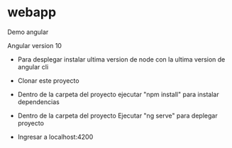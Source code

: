 # webapp
Demo angular


Angular version 10

* Para desplegar instalar ultima version de node con la ultima version de angular cli

* Clonar este proyecto

* Dentro de la carpeta del proyecto ejecutar "npm install" para instalar dependencias

* Dentro de la carpeta del proyecto Ejecutar "ng serve" para deplegar proyecto

* Ingresar a localhost:4200